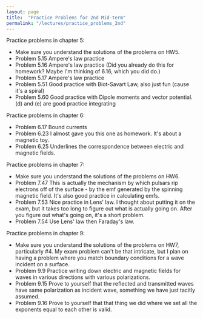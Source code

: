 ```yaml
---
layout: page
title:  "Practice Problems for 2nd Mid-term"
permalink: "/lectures/practice_problems_2nd"
---
```


Practice problems in chapter 5:
* Make sure you understand the solutions of the problems on HW5.
* Problem 5.15 Ampere's law practice
* Problem 5.16 Ampere's law practice (Did you already do this for homework? Maybe I'm thinking
of 6.16, which you did do.)
* Problem 5.17 Ampere's law practice
* Problem 5.51  Good practice with Biot-Savart Law, also just fun (cause it's a spiral)
* Problem 5.60  Good practice with Dipole moments and vector potential. (d) and (e) are good practice integrating

Practice problems in chapter 6:
* Problem 6.17  Bound currents
* Problem 6.23  I almost gave you this one as homework.  It's about a magnetic toy.
* Problem 6.25  Underlines the correspondence between electric and magnetic fields.

Practice problems in chapter 7:
* Make sure you understand the solutions of the problems on HW6.
* Problem 7.47  This is actually the mechanism by which pulsars rip electrons off of the surface - by the emf generated by the spinning magnetic field.  It's also good practice in calculating emfs.
* Problem 7.53  Nice practice in Lens' law.  I thought about putting it on the exam, but it takes too long to figure out what is actually going on.  After you figure out what's going on, it's a short problem.
* Problem 7.54  Use Lens' law then Faraday's law.

Practice problems in chapter 9:
* Make sure you understand the solutions of the problems on HW7, particularly #4.  My exam
problem can't be that intricate, but I plan on having a problem where you match boundary
conditions for a wave incident on a surface.
* Problem 9.9   Practice writing down electric and magnetic fields for waves in various directions with various polarizations.
* Problem 9.15  Prove to yourself that the reflected and transmitted waves have same polarization as incident wave, something we have just tacitly assumed.
* Problem 9.16  Prove to yourself that that thing we did where we set all the exponents equal to each other is valid.
